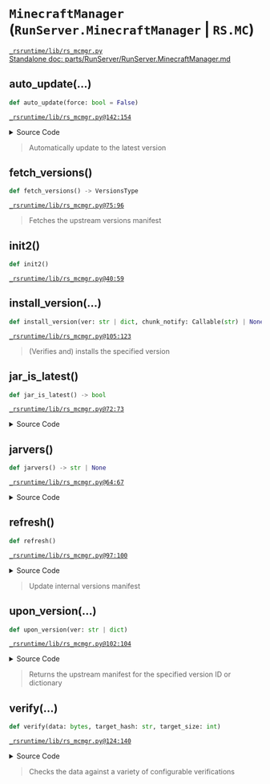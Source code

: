 # `MinecraftManager` (`RunServer.MinecraftManager` | `RS.MC`)
[`_rsruntime/lib/rs_mcmgr.py`](/_rsruntime/lib/rs_mcmgr.py "Source")  
[Standalone doc: parts/RunServer/RunServer.MinecraftManager.md](RunServer.MinecraftManager)  

## auto_update(...)
```python
def auto_update(force: bool = False)
```

[`_rsruntime/lib/rs_mcmgr.py@142:154`](/_rsruntime/lib/rs_mcmgr.py#L142)

<details>
<summary>Source Code</summary>

```python
def auto_update(self, force: bool = False):
    '''Automatically update to the latest version'''
    if not force:
        if not Config['minecraft/manager/auto_update']:
            self.logger.warning('Skipping auto update (config minecraft/manager/auto_update)')
            return
        if self.jar_is_latest():
            self.logger.infop(f'No need to update: {self.latest["id"]} is the latest viable version')
            return
        if not (Config['minecraft/manager/unattended_autoupdate'] or input('Check and update server JAr to latest version? (y/N) >').lower().startswith('y')):
            self.logger.warning('Skipping auto update (user request)')
            return
    self.install_version(self.latest)
```
</details>

> Automatically update to the latest version

## fetch_versions()
```python
def fetch_versions() -> VersionsType
```

[`_rsruntime/lib/rs_mcmgr.py@75:96`](/_rsruntime/lib/rs_mcmgr.py#L75)
> Fetches the upstream versions manifest

## init2()
```python
def init2()
```

[`_rsruntime/lib/rs_mcmgr.py@40:59`](/_rsruntime/lib/rs_mcmgr.py#L40)
> <no doc>

## install_version(...)
```python
def install_version(ver: str | dict, chunk_notify: Callable(str) | None = None)
```

[`_rsruntime/lib/rs_mcmgr.py@105:123`](/_rsruntime/lib/rs_mcmgr.py#L105)
> (Verifies and) installs the specified version

## jar_is_latest()
```python
def jar_is_latest() -> bool
```

[`_rsruntime/lib/rs_mcmgr.py@72:73`](/_rsruntime/lib/rs_mcmgr.py#L72)

<details>
<summary>Source Code</summary>

```python
def jar_is_latest(self) -> bool:
    return self.jarvers() == self.latest['id']
```
</details>

> <no doc>

## jarvers()
```python
def jarvers() -> str | None
```

[`_rsruntime/lib/rs_mcmgr.py@64:67`](/_rsruntime/lib/rs_mcmgr.py#L64)

<details>
<summary>Source Code</summary>

```python
def jarvers(self) -> str | None:
    if not self.jarpath.exists(): return None
    with ZipFile(self.jarpath) as zf, zf.open('version.json') as f:
        return json.load(f)['id']
```
</details>

> <no doc>

## refresh()
```python
def refresh()
```

[`_rsruntime/lib/rs_mcmgr.py@97:100`](/_rsruntime/lib/rs_mcmgr.py#L97)

<details>
<summary>Source Code</summary>

```python
def refresh(self):
    '''Update internal versions manifest'''
    self.versions = self.fetch_versions()
    self.version_load_time = int(time.time())
```
</details>

> Update internal versions manifest

## upon_version(...)
```python
def upon_version(ver: str | dict)
```

[`_rsruntime/lib/rs_mcmgr.py@102:104`](/_rsruntime/lib/rs_mcmgr.py#L102)

<details>
<summary>Source Code</summary>

```python
def upon_version(self, ver: str | dict):
    '''Returns the upstream manifest for the specified version ID or dictionary'''
    return json.loads(fetch.fetch((ver if isinstance(ver, dict) else self.versions.versions[ver])['url']).decode())
```
</details>

> Returns the upstream manifest for the specified version ID or dictionary

## verify(...)
```python
def verify(data: bytes, target_hash: str, target_size: int)
```

[`_rsruntime/lib/rs_mcmgr.py@124:140`](/_rsruntime/lib/rs_mcmgr.py#L124)

<details>
<summary>Source Code</summary>

```python
def verify(self, data: bytes, target_hash: str, target_size: int):
    '''Checks the data against a variety of configurable verifications'''
    v = Config['minecraft/manager/download/verify']
    exc = []
    hash_failed = ('hash' in v) and (target_hash != sha1(data).hexdigest())
    size_failed = ('size' in v) and (diff := (target_size - len(data)))
    if 'zipf' in v:
        try:
            with ZipFile(BytesIO(data)) as zf:
                zipf_failed = zf.testzip() is not None
        except Exception as e:  zipf_failed = True
    else: zipf_failed = False
    failed = hash_failed + size_failed + zipf_failed
    failstr = ('hash' if hash_failed else '') + ('size' if size_failed else '') + ('ZipF' if zipf_failed else '')
    if failed: raise ValueError(f'{failstr[0].upper()}{failstr[1:4]}'
                                f'{f", {failstr[4:8]}, and {failstr[8:]}" if (failed == 3) \
                                    else f" and {failstr[4:]}" if failed == 2 else ""} verification failed')
```
</details>

> Checks the data against a variety of configurable verifications